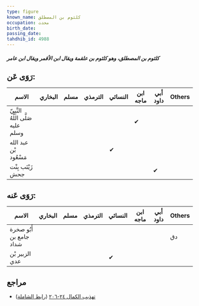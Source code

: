 ```yaml
---
type: figure
known_name: كلثوم بن المصطلق
occupation: محدث
birth_date:
passing_date:
tahdhib_id: 4988
---
```

##### كلثوم بن المصطلق، وهو كلثوم بن علقمة ويقال ابن الأقمر ويقال ابن عامر

## رَوَى عَن:
| الاسم                              | البخاري | مسلم | الترمذي | النسائي | ابن ماجه | أبي داود | Others |
| ---------------------------------- | ------- | ---- | ------- | ------- | -------- | -------- | ------ |
| النَّبِيّ صَلَّى اللَّهُ عليه وسلم |         |      |         |         | ✔        |          |        |
| عبد الله بْن مَسْعُود              |         |      |         | ✔       |          |          |        |
| زَيْنَب بِنْت جحش                  |         |      |         |         |          | ✔        |        |
## رَوَى عَنه:
| الاسم                   | البخاري | مسلم | الترمذي | النسائي | ابن ماجه | أبي داود | Others |
| ----------------------- | ------- | ---- | ------- | ------- | -------- | -------- | ------ |
| أَبُو صخرة جامع بن شداد |         |      |         |         |          |          | دق     |
| الزبير بْن عدي          |         |      |         | ✔       |          |          |        |
## مراجع
- [تهذيب الكمال ٢٤-٢٠٦](obsidian://open?vault=Tahdhib-al-Kamal&file=Figures/٤٩٨٨-كلثوم%20بن%20المصطلق،%20وهو%20كلثوم%20بن%20علقمة%20ويقال%20ابن%20الأقمر%20ويقال%20ابن%20عامر) ([رابط الشاملة](https://shamela.ws/book/3722/12718))